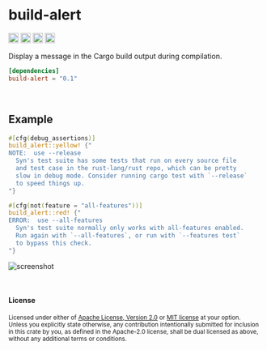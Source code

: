 # build-alert

[<img alt="github" src="https://img.shields.io/badge/github-dtolnay/build--alert-8da0cb?style=for-the-badge&labelColor=555555&logo=github" height="20">](https://github.com/dtolnay/build-alert)
[<img alt="crates.io" src="https://img.shields.io/crates/v/build-alert.svg?style=for-the-badge&color=fc8d62&logo=rust" height="20">](https://crates.io/crates/build-alert)
[<img alt="docs.rs" src="https://img.shields.io/badge/docs.rs-build--alert-66c2a5?style=for-the-badge&labelColor=555555&logo=docs.rs" height="20">](https://docs.rs/build-alert)
[<img alt="build status" src="https://img.shields.io/github/actions/workflow/status/dtolnay/build-alert/ci.yml?branch=master&style=for-the-badge" height="20">](https://github.com/dtolnay/build-alert/actions?query=branch%3Amaster)

Display a message in the Cargo build output during compilation.

```toml
[dependencies]
build-alert = "0.1"
```

<br>

## Example

```rust
#[cfg(debug_assertions)]
build_alert::yellow! {"
NOTE:  use --release
  Syn's test suite has some tests that run on every source file
  and test case in the rust-lang/rust repo, which can be pretty
  slow in debug mode. Consider running cargo test with `--release`
  to speed things up.
"}

#[cfg(not(feature = "all-features"))]
build_alert::red! {"
ERROR:  use --all-features
  Syn's test suite normally only works with all-features enabled.
  Run again with `--all-features`, or run with `--features test`
  to bypass this check.
"}
```

![screenshot](https://user-images.githubusercontent.com/1940490/227811885-3eca7b65-0425-4be5-aa1a-cf52d8014817.png)

<br>

#### License

<sup>
Licensed under either of <a href="LICENSE-APACHE">Apache License, Version
2.0</a> or <a href="LICENSE-MIT">MIT license</a> at your option.
</sup>

<br>

<sub>
Unless you explicitly state otherwise, any contribution intentionally submitted
for inclusion in this crate by you, as defined in the Apache-2.0 license, shall
be dual licensed as above, without any additional terms or conditions.
</sub>
